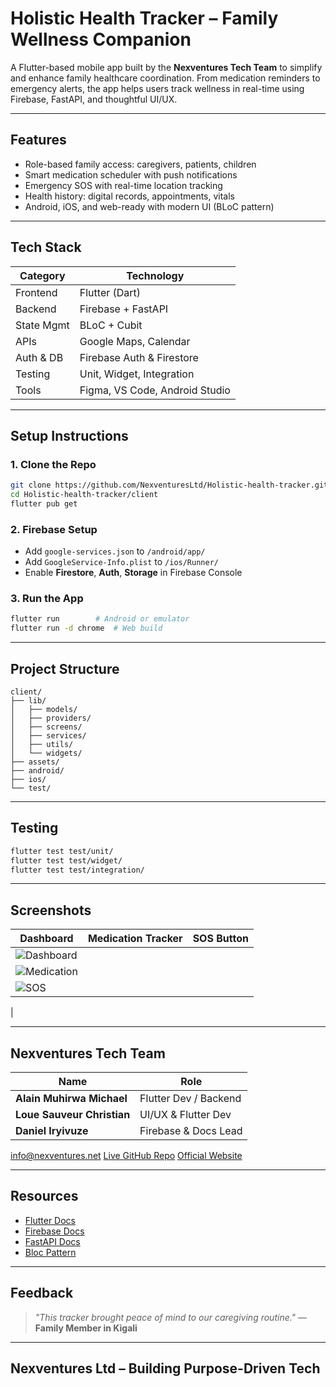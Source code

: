 # **Holistic Health Tracker – Family Wellness Companion**

A Flutter-based mobile app built by the **Nexventures Tech Team** to simplify and enhance family healthcare coordination. From medication reminders to emergency alerts, the app helps users track wellness in real-time using Firebase, FastAPI, and thoughtful UI/UX.

---

## **Features**

* Role-based family access: caregivers, patients, children
* Smart medication scheduler with push notifications
* Emergency SOS with real-time location tracking
* Health history: digital records, appointments, vitals
* Android, iOS, and web-ready with modern UI (BLoC pattern)

---

## **Tech Stack**

| Category   | Technology                     |
| ---------- | ------------------------------ |
| Frontend   | Flutter (Dart)                 |
| Backend    | Firebase + FastAPI             |
| State Mgmt | BLoC + Cubit                   |
| APIs       | Google Maps, Calendar          |
| Auth & DB  | Firebase Auth & Firestore      |
| Testing    | Unit, Widget, Integration      |
| Tools      | Figma, VS Code, Android Studio |

---

## **Setup Instructions**

### 1. Clone the Repo

```bash
git clone https://github.com/NexventuresLtd/Holistic-health-tracker.git
cd Holistic-health-tracker/client
flutter pub get
```

### 2. Firebase Setup

* Add `google-services.json` to `/android/app/`
* Add `GoogleService-Info.plist` to `/ios/Runner/`
* Enable **Firestore**, **Auth**, **Storage** in Firebase Console

### 3. Run the App

```bash
flutter run        # Android or emulator
flutter run -d chrome  # Web build
```

---

## **Project Structure**

```
client/
├── lib/
│   ├── models/
│   ├── providers/
│   ├── screens/
│   ├── services/
│   ├── utils/
│   └── widgets/
├── assets/
├── android/
├── ios/
└── test/
```

---

## **Testing**

```bash
flutter test test/unit/
flutter test test/widget/
flutter test test/integration/
```

---

## **Screenshots**

| Dashboard                                                                                     | Medication Tracker                                                                             | SOS Button                                                                              |
| --------------------------------------------------------------------------------------------- | ---------------------------------------------------------------------------------------------- | --------------------------------------------------------------------------------------- |
| ![Dashboard](https://github.com/user-attachments/assets/15df9537-217e-4b47-88d1-d3650eb07865)
| ![Medication](https://github.com/user-attachments/assets/a5ed8545-b317-410c-9c7b-45bfad3cf012)
 | ![SOS](https://github.com/user-attachments/assets/6e62c7ab-1b99-42d0-81f2-fbe9aeb81304)
 |

---

## **Nexventures Tech Team**

| Name                       | Role                  |
| -------------------------- | --------------------- |
| **Alain Muhirwa Michael**  | Flutter Dev / Backend |
| **Loue Sauveur Christian** | UI/UX & Flutter Dev   |
| **Daniel Iryivuze**        | Firebase & Docs Lead  |

[info@nexventures.net](mailto:info@nexventures.net)
[Live GitHub Repo](https://github.com/NexventuresLtd/Holistic-health-tracker)
[Official Website](https://www.nexventures.net)

---

## **Resources**

* [Flutter Docs](https://flutter.dev/docs)
* [Firebase Docs](https://firebase.google.com/docs)
* [FastAPI Docs](https://fastapi.tiangolo.com)
* [Bloc Pattern](https://bloclibrary.dev/#/)

---

## Feedback

> *"This tracker brought peace of mind to our caregiving routine."*
> — **Family Member in Kigali**

---
**Nexventures Ltd – Building Purpose-Driven Tech**
---
